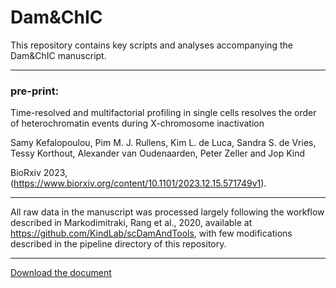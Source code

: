 # Dam&ChIC

This repository contains key scripts and analyses accompanying the Dam&ChIC manuscript.

___

### **pre-print:**

Time-resolved and multifactorial profiling in single cells resolves the order of heterochromatin events during X-chromosome inactivation

Samy Kefalopoulou, Pim M. J. Rullens, Kim L. de Luca, Sandra S. de Vries, Tessy Korthout, Alexander van Oudenaarden, Peter Zeller and Jop Kind

BioRxiv 2023, (https://www.biorxiv.org/content/10.1101/2023.12.15.571749v1).

____

All raw data in the manuscript was processed largely following the workflow described in Markodimitraki, Rang et al., 2020, available at https://github.com/KindLab/scDamAndTools, with few modifications described in the pipeline directory of this repository. 


____

[Download the document](figure1.pdf)
